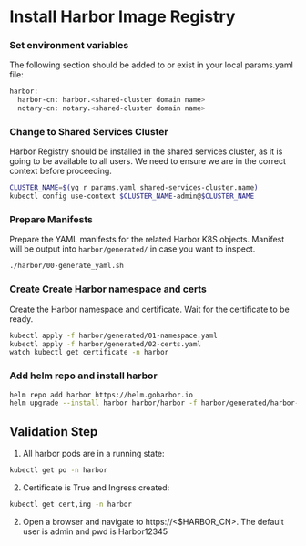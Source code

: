 # Install Harbor Image Registry

### Set environment variables
The following section should be added to or exist in your local params.yaml file:

```bash
harbor:
  harbor-cn: harbor.<shared-cluster domain name>
  notary-cn: notary.<shared-cluster domain name>
```

### Change to Shared Services Cluster
Harbor Registry should be installed in the shared services cluster, as it is going to be available to all users.  We need to ensure we are in the correct context before proceeding.

```bash
CLUSTER_NAME=$(yq r params.yaml shared-services-cluster.name)
kubectl config use-context $CLUSTER_NAME-admin@$CLUSTER_NAME
```

### Prepare Manifests
Prepare the YAML manifests for the related Harbor K8S objects.  Manifest will be output into `harbor/generated/` in case you want to inspect.
```bash
./harbor/00-generate_yaml.sh
```
### Create Create Harbor namespace and certs
Create the Harbor namespace and certificate.  Wait for the certificate to be ready.
```bash
kubectl apply -f harbor/generated/01-namespace.yaml
kubectl apply -f harbor/generated/02-certs.yaml  
watch kubectl get certificate -n harbor
```

### Add helm repo and install harbor
```bash
helm repo add harbor https://helm.goharbor.io
helm upgrade --install harbor harbor/harbor -f harbor/generated/harbor-values.yaml --namespace harbor
```

## Validation Step
1. All harbor pods are in a running state:
```bash
kubectl get po -n harbor
```
2. Certificate is True and Ingress created:
```bash
kubectl get cert,ing -n harbor
```
2. Open a browser and navigate to https://<$HARBOR_CN>.  The default user is admin and pwd is Harbor12345
